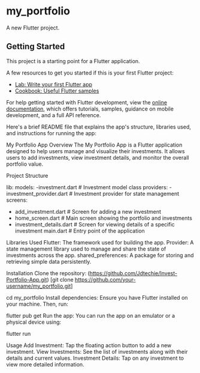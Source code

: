 # my_portfolio

A new Flutter project.

## Getting Started

This project is a starting point for a Flutter application.

A few resources to get you started if this is your first Flutter project:

- [Lab: Write your first Flutter app](https://docs.flutter.dev/get-started/codelab)
- [Cookbook: Useful Flutter samples](https://docs.flutter.dev/cookbook)

For help getting started with Flutter development, view the
[online documentation](https://docs.flutter.dev/), which offers tutorials,
samples, guidance on mobile development, and a full API reference.



Here's a brief README file that explains the app's structure, libraries used, and instructions for running the app:

My Portfolio App
Overview
The My Portfolio App is a Flutter application designed to help users manage and visualize their investments. It allows users to add investments, view investment details, and monitor the overall portfolio value.

Project Structure

lib:
 models:
  -investment.dart          # Investment model class
 providers:
  -investment_provider.dart  # Investment provider for state management
 screens:
  - add_investment.dart      # Screen for adding a new investment
  - home_screen.dart          # Main screen showing the portfolio and investments
  - investment_details.dart    # Screen for viewing details of a specific investment
 main.dart                     # Entry point of the application

Libraries Used
Flutter: The framework used for building the app.
Provider: A state management library used to manage and share the state of investments across the app.
shared_preferences: A package for storing and retrieving simple data persistently.

Installation
Clone the repository:
(https://github.com/Jdtechie/Invest-Portfolio-App.git)
[git clone https://github.com/your-username/my_portfolio.git]

cd my_portfolio
Install dependencies: Ensure you have Flutter installed on your machine. Then, run:

flutter pub get
Run the app: You can run the app on an emulator or a physical device using:

flutter run

Usage
Add Investment: Tap the floating action button to add a new investment.
View Investments: See the list of investments along with their details and current values.
Investment Details: Tap on any investment to view more detailed information.
